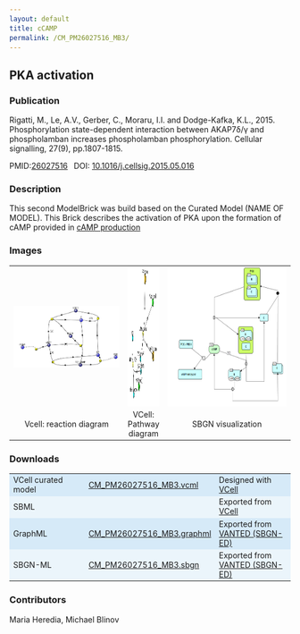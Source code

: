 ```yaml
---
layout: default
title: cCAMP
permalink: /CM_PM26027516_MB3/
---
```

## PKA activation 

### Publication 

Rigatti, M., Le, A.V., Gerber, C., Moraru, I.I. and Dodge-Kafka, K.L., 2015. Phosphorylation state-dependent interaction between 
AKAP7δ/γ and phospholamban increases phospholamban phosphorylation. Cellular signalling, 27(9), pp.1807-1815.

 PMID:<a href="https://www.ncbi.nlm.nih.gov/pubmed/?term=26027516">26027516</a>&ensp; 
 DOI: <a href="https://doi.org/10.1016/j.cellsig.2015.05.016">10.1016/j.cellsig.2015.05.016</a><br />

### Description
This second ModelBrick was build based on the Curated Model (NAME OF MODEL).
This Brick describes the activation of PKA upon the formation of cAMP provided in <a href="http://modelbricks.org/CM_PM26027516_MB2/">  cAMP production </a> 

### Images
 <table> 
 <tr>
  <td align="center" width="280"><a href="https://modelbricks.github.io/images/Vcellimages/PKAactivation_Vcell.PNG"><img align="center" src="/images/Vcellimages/PKAactivation_Vcell.PNG"/></a></td>
  <td align="center"><a href="https://modelbricks.github.io/images/Vcellimages/PKAactivation_Vcell_pathway.PNG"><img align="center" src="/images/Vcellimages/PKAactivation_Vcell_pathway.PNG" width="330" height="250"/></a></td>
 <td align="center" width="300"><a href="https://modelbricks.github.io/images/SBGNfiles/PKAact_SBGN.PNG"><img align="center" src="/images/SBGNfiles/PKAact_SBGN.PNG" height="250"/></a></td>
 </tr>
 <tr>
  <td align="center"> Vcell: reaction diagram</td>
   <td align="center"> VCell: Pathway diagram</td>
   <td align="center"> SBGN visualization</td>
   </tr>
 </table>

### Downloads 
<center>
 <table>
  <td width="33%" bgcolor="#D6EAF8">VCell curated model </td>
  <td width="33%" bgcolor="#D6EAF8"><a href="/modelbricks/CM_PM26027516_MB3.vcml">CM_PM26027516_MB3.vcml</a></td>
  <td width="33%" bgcolor="#D6EAF8"> Designed with <a href="http://vcell.org"> VCell</a></td>
  <tr>
   <td bgcolor="#EBF5FB">SBML </td>
   <td bgcolor="#EBF5FB"><!--<a href="/modelbricks/VCML_SBMLfiles/CM_PM26027516_MB3.xml">CM_PM26027516_MB3.xml</a>--></td>
   <td bgcolor="#EBF5FB"> Exported from <a href="http://vcell.org"> VCell</a></td>
  </tr>
  <tr>
   <td bgcolor="#D6EAF8">GraphML </td>
   <td bgcolor="#D6EAF8"><a href="/modelbricks/SBGNexecutablefiles/CM_PM26027516_MB3.graphml">CM_PM26027516_MB3.graphml</a></td>
   <td bgcolor="#D6EAF8"> Exported from <a href="https://immersive-analytics.infotech.monash.edu/vanted/addons/sbgn-ed/">VANTED (SBGN-ED)</a></td>
  </tr>
  <tr>
   <td bgcolor="#EBF5FB">SBGN-ML </td>
   <td bgcolor="#EBF5FB"><a href="/modelbricks/SBGNexecutablefiles/CM_PM26027516_MB1.sbgn">CM_PM26027516_MB3.sbgn</a></td>
   <td bgcolor="#EBF5FB"> Exported from <a href="https://immersive-analytics.infotech.monash.edu/vanted/addons/sbgn-ed/">VANTED (SBGN-ED)</a></td>
  </tr>
 </table>
</center>

### Contributors
Maria Heredia, Michael Blinov
 

